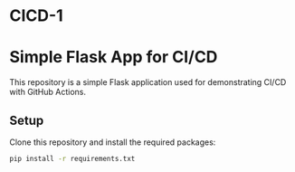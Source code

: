 # CICD-1
# Simple Flask App for CI/CD

This repository is a simple Flask application used for demonstrating CI/CD with GitHub Actions.

## Setup

Clone this repository and install the required packages:

```bash
pip install -r requirements.txt
